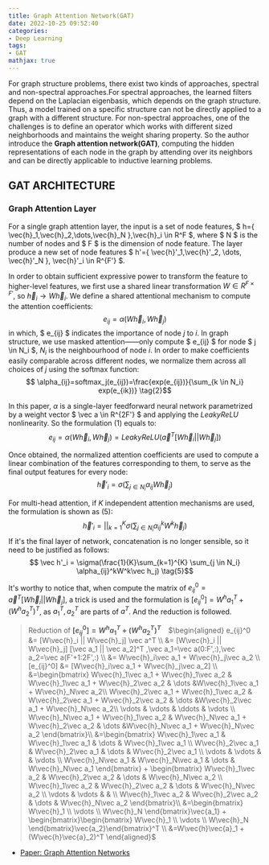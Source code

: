 ```yaml
---
title: Graph Attention Network(GAT)
date: 2022-10-25 09:52:40
categories:
- Deep Learning
tags:
- GAT
mathjax: true
---
```


For graph structure problems, there exist two kinds of approaches, spectral and non-spectral approaches.For spectral approaches, the learned filters depend on the Laplacian eigenbasis, which depends on the graph structure. Thus, a model trained on a specific structure can not be directly applied to a graph with a different structure. For non-spectral approaches, one of the challenges is to define an operator which works with different sized neighborhoods and maintains the weight sharing property. So the author introduce the **Graph attention network(GAT)**, computing the hidden representations of each node in the graph by attending over its neighbors and can be directly applicable to inductive learning problems.

<!-- more -->

## GAT ARCHITECTURE
### Graph Attention Layer
For a single graph attention layer, the input is a set of node features, $ h=\{ \vec{h}_1,\vec{h}_2,\dots,\vec{h}_N \},\vec{h}_i \in R^F $, where $ N $ is the number of nodes and $ F $ is the dimension of node feature. The layer produce a new set of node features $ h'=\{ \vec{h}'_1,\vec{h}'_2, \dots, \vec{h}'_N  \}, \vec{h}'_i \in R^{F'} $. 

In order to obtain sufficient expressive power to transform the feature to higher-level features, we first use a shared linear transformation $W \in R^{F \times F'}$, so $\vec{h}_i \to W\vec{h}_i$. We define a shared attentional mechanism to compute the attention coefficients: $$ e_{ij} = \alpha (W\vec{h}_i,W\vec{h}_j) \tag{1}$$
in which, $ e_{ij} $ indicates the importance of node $j$ to $i$. In graph structure, we use masked attention——only compute $ e_{ij} $ for node $ j \in N_i $, $N_i$ is the neighbourhood of node $i$. In order to make coefficients easily comparable across different nodes, we normalize them across all choices of $j$ using the softmax function:
$$ \alpha_{ij}=softmax_j(e_{ij})=\frac{exp(e_{ij})}{\sum_{k \in N_i} exp(e_{ik})}  \tag{2}$$

In this paper, $\alpha$ is a single-layer feedforward neural network parametrized by a weight vector $ \vec a \in R^{2F'} $ and applying the $LeakyReLU$ nonlinearity. So the formulation $(1)$ equals to:
$$ e_{ij} = \alpha (W\vec{h}_i,W\vec{h}_j)=LeakyReLU(\vec a^T [W\vec{h}_i || W\vec{h}_j]) \tag{3}$$

Once obtained, the normalized attention coefficients are used to compute a linear combination of the features corresponding to them, to serve as the final output features for every node:
$$ \vec{h}'_i=\sigma(\sum_{j \in N_i} \alpha_{ij}W\vec{h}_j) \tag{4}$$

For multi-head attention, if $K$ independent attention mechanisms are used, the formulation is shown as $(5)$:
$$ \vec h'_i = ||_{k=1}^{K} \sigma(\sum_{j \in N_i} \alpha_{ij}^kW^k\vec h_j) \tag{5}$$
If it's the final layer of network, concatenation is no longer sensible, so it need to be justified as follows:
$$ \vec h'_i =  \sigma(\frac{1}{K}\sum_{k=1}^{K} \sum_{j \in N_i} \alpha_{ij}^kW^k\vec h_j) \tag{5}$$

It's worthy to notice that, when compute the matrix of $e_{ij}^0 = \vec a^T [W\vec{h}_i || W\vec{h}_j]$, a trick is used and the formulation is $[e_{ij}^0] = W^ha_1^T + (W^ha_2^T)^T$, as $a_1^T,a_2^T$ are parts of $a^T$. And the reduction is followed.
> Reduction of **$[e_{ij}^0] = W^ha_1^T + (W^ha_2^T)^T$**
&ensp; $\begin{aligned}
e_{ij}^0 &= [W\vec{h}_i || W\vec{h}_j] \vec a^T \\
&= [W\vec{h}_i || W\vec{h}_j] [\vec a_1 || \vec a_2]^T ,\vec a_1=\vec a(0:F',:),\vec a_2=\vec a(F'+1:2F',:) \\
&= W\vec{h}_i\vec a_1 + W\vec{h}_j\vec a_2 \\
[e_{ij}^0] &= [W\vec{h}_i\vec a_1 + W\vec{h}_j\vec a_2] \\
&=\begin{bmatrix}
 W\vec{h}_1\vec a_1 + W\vec{h}_1\vec a_2 & W\vec{h}_1\vec a_1 + W\vec{h}_2\vec a_2 & \dots &W\vec{h}_1\vec a_1 + W\vec{h}_N\vec a_2\\
 W\vec{h}_2\vec a_1 + W\vec{h}_1\vec a_2 & W\vec{h}_2\vec a_1 + W\vec{h}_2\vec a_2 & \dots &W\vec{h}_2\vec a_1 + W\vec{h}_N\vec a_2\\
 \vdots & \vdots & \ddots & \vdots \\
 W\vec{h}_N\vec a_1 + W\vec{h}_1\vec a_2 & W\vec{h}_N\vec a_1 + W\vec{h}_2\vec a_2 & \dots &W\vec{h}_N\vec a_1 + W\vec{h}_N\vec a_2
\end{bmatrix}\\
&=\begin{bmatrix}
 W\vec{h}_1\vec a_1 & W\vec{h}_1\vec a_1 & \dots & W\vec{h}_1\vec a_1 \\
 W\vec{h}_2\vec a_1 & W\vec{h}_2\vec a_1 & \dots & W\vec{h}_2\vec a_1 \\
 \vdots & \vdots &  & \vdots \\
 W\vec{h}_N\vec a_1 & W\vec{h}_N\vec a_1 & \dots & W\vec{h}_N\vec a_1
\end{bmatrix} + \begin{bmatrix}
 W\vec{h}_1\vec a_2 & W\vec{h}_2\vec a_2 & \dots & W\vec{h}_N\vec a_2 \\
 W\vec{h}_1\vec a_2 & W\vec{h}_2\vec a_2 & \dots & W\vec{h}_N\vec a_2 \\
 \vdots & \vdots &  & \\
 W\vec{h}_1\vec a_2 & W\vec{h}_2\vec a_2 & \dots & W\vec{h}_N\vec a_2
\end{bmatrix}\\
&=\begin{bmatrix}
W\vec{h}_1 \\
\vdots \\
W\vec{h}_N
\end{bmatrix}\vec{a_1} + \begin{bmatrix}\begin{bmatrix}
W\vec{h}_1 \\
\vdots \\
W\vec{h}_N
\end{bmatrix}\vec{a_2}\end{bmatrix}^T \\
&=W\vec{h}\vec{a}_1 + (W\vec{h}\vec{a}_2)^T
\end{aligned}$

+ <u>Paper: Graph Attention Networks</u>